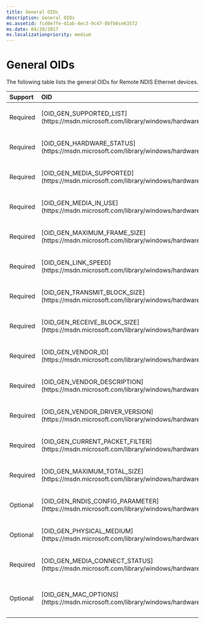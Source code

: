 ```yaml
---
title: General OIDs
description: General OIDs
ms.assetid: fcd0e7fe-d1ab-4ec3-9c47-0bfb0ce63572
ms.date: 04/20/2017
ms.localizationpriority: medium
---
```


# General OIDs





The following table lists the general OIDs for Remote NDIS Ethernet devices.

<table>
<colgroup>
<col width="33%" />
<col width="33%" />
<col width="33%" />
</colgroup>
<thead>
<tr class="header">
<th align="left">Support</th>
<th align="left">OID</th>
<th align="left">Description</th>
</tr>
</thead>
<tbody>
<tr class="odd">
<td align="left"><p>Required</p></td>
<td align="left"><p>[OID_GEN_SUPPORTED_LIST](https://msdn.microsoft.com/library/windows/hardware/ff569642)</p></td>
<td align="left"><p>List of supported OIDs.</p></td>
</tr>
<tr class="even">
<td align="left"><p>Required</p></td>
<td align="left"><p>[OID_GEN_HARDWARE_STATUS](https://msdn.microsoft.com/library/windows/hardware/ff569585)</p></td>
<td align="left"><p>Hardware status.</p></td>
</tr>
<tr class="odd">
<td align="left"><p>Required</p></td>
<td align="left"><p>[OID_GEN_MEDIA_SUPPORTED](https://msdn.microsoft.com/library/windows/hardware/ff569609)</p></td>
<td align="left"><p>Media types supported (encoded).</p></td>
</tr>
<tr class="even">
<td align="left"><p>Required</p></td>
<td align="left"><p>[OID_GEN_MEDIA_IN_USE](https://msdn.microsoft.com/library/windows/hardware/ff569607)</p></td>
<td align="left"><p>Media types in use (encoded).</p></td>
</tr>
<tr class="odd">
<td align="left"><p>Required</p></td>
<td align="left"><p>[OID_GEN_MAXIMUM_FRAME_SIZE](https://msdn.microsoft.com/library/windows/hardware/ff569598)</p></td>
<td align="left"><p>Maximum frame size in bytes.</p></td>
</tr>
<tr class="even">
<td align="left"><p>Required</p></td>
<td align="left"><p>[OID_GEN_LINK_SPEED](https://msdn.microsoft.com/library/windows/hardware/ff569593)</p></td>
<td align="left"><p>Link speed in units of 100 bps.</p></td>
</tr>
<tr class="odd">
<td align="left"><p>Required</p></td>
<td align="left"><p>[OID_GEN_TRANSMIT_BLOCK_SIZE](https://msdn.microsoft.com/library/windows/hardware/ff569644)</p></td>
<td align="left"><p>Minimum amount of storage, in bytes, that a single packet occupies in the transmit buffer space of the NIC.</p></td>
</tr>
<tr class="even">
<td align="left"><p>Required</p></td>
<td align="left"><p>[OID_GEN_RECEIVE_BLOCK_SIZE](https://msdn.microsoft.com/library/windows/hardware/ff569633)</p></td>
<td align="left"><p>Amount of storage, in bytes, that a single packet occupies in the receive buffer space of the NIC.</p></td>
</tr>
<tr class="odd">
<td align="left"><p>Required</p></td>
<td align="left"><p>[OID_GEN_VENDOR_ID](https://msdn.microsoft.com/library/windows/hardware/ff569651)</p></td>
<td align="left"><p>Vendor NIC code.</p></td>
</tr>
<tr class="even">
<td align="left"><p>Required</p></td>
<td align="left"><p>[OID_GEN_VENDOR_DESCRIPTION](https://msdn.microsoft.com/library/windows/hardware/ff569649)</p></td>
<td align="left"><p>Vendor network card description.</p></td>
</tr>
<tr class="odd">
<td align="left"><p>Required</p></td>
<td align="left"><p>[OID_GEN_VENDOR_DRIVER_VERSION](https://msdn.microsoft.com/library/windows/hardware/ff569650)</p></td>
<td align="left"><p>Vendor-assigned version number of driver.</p></td>
</tr>
<tr class="even">
<td align="left"><p>Required</p></td>
<td align="left"><p>[OID_GEN_CURRENT_PACKET_FILTER](https://msdn.microsoft.com/library/windows/hardware/ff569575)</p></td>
<td align="left"><p>Current packet filter (encoded).</p></td>
</tr>
<tr class="odd">
<td align="left"><p>Required</p></td>
<td align="left"><p>[OID_GEN_MAXIMUM_TOTAL_SIZE](https://msdn.microsoft.com/library/windows/hardware/ff569601)</p></td>
<td align="left"><p>Maximum total packet length in bytes.</p></td>
</tr>
<tr class="even">
<td align="left"><p>Optional</p></td>
<td align="left"><p>[OID_GEN_RNDIS_CONFIG_PARAMETER](https://msdn.microsoft.com/library/windows/hardware/ff569639)</p></td>
<td align="left"><p>Device-specific configuration parameter (set only).</p></td>
</tr>
<tr class="odd">
<td align="left"><p>Optional</p></td>
<td align="left"><p>[OID_GEN_PHYSICAL_MEDIUM](https://msdn.microsoft.com/library/windows/hardware/ff569621)</p></td>
<td align="left"><p>Information about the underlying physical medium.</p></td>
</tr>
<tr class="even">
<td align="left"><p>Required</p></td>
<td align="left"><p>[OID_GEN_MEDIA_CONNECT_STATUS](https://msdn.microsoft.com/library/windows/hardware/ff569604)</p></td>
<td align="left"><p>Status of the NIC network connection.</p></td>
</tr>
<tr class="odd">
<td align="left"><p>Optional</p></td>
<td align="left"><p>[OID_GEN_MAC_OPTIONS](https://msdn.microsoft.com/library/windows/hardware/ff569597)</p></td>
<td align="left"><p>A bitmask that specifies optional properties of the NIC. Must be supported only by NICs that support [802.1p packet priority](https://msdn.microsoft.com/library/windows/hardware/ff562331).</p></td>
</tr>
</tbody>
</table>

 

 

 






